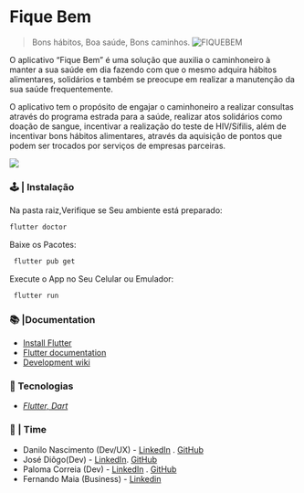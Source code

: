 # Fique Bem
> Bons hábitos, Boa saúde, Bons caminhos.
![FIQUEBEM](https://user-images.githubusercontent.com/21202738/84603742-22630280-ae67-11ea-8b4e-e1f79959214c.gif)

O aplicativo “Fique Bem” é uma solução que auxilia o caminhoneiro à manter a sua saúde em dia fazendo com que o mesmo adquira hábitos alimentares, solidários e também se preocupe em realizar a manutenção da sua saúde frequentemente. 

O aplicativo tem o propósito de engajar o caminhoneiro a realizar consultas através do programa estrada para a saúde, realizar atos solidários como doação de sangue, incentivar a realização do teste de HIV/Sífilis, além de incentivar bons hábitos alimentares, através da aquisição de pontos que podem ser trocados por serviços de empresas parceiras.


![](../header.png)

###  🕹️ | Instalação

Na pasta raiz,Verifique se Seu ambiente está preparado:

```sh
flutter doctor
```

Baixe os Pacotes:

```sh
 flutter pub get
```
Execute o App no Seu Celular ou Emulador:

```sh
 flutter run
```

### 📚 |Documentation

* [Install Flutter](https://flutter.dev/get-started/)
* [Flutter documentation](https://flutter.dev/docs)
* [Development wiki](https://github.com/flutter/flutter/wiki)


 
 ###  📱 Tecnologias
- *[Flutter, Dart](https://flutter.dev/)* 
 
 ### 💪 | Time
- Danilo Nascimento (Dev/UX)  - [LinkedIn](https://www.linkedin.com/in/danilo-nascimento-33071a133/) . [GitHub](https://github.com/daanilo-s19)
- José Diôgo(Dev) - [LinkedIn](https://www.linkedin.com/in/jozediogo/). [GitHub](https://github.com/juzejunior)
- Paloma Correia (Dev) - [LinkedIn](https://www.linkedin.com/in/palomaanalistadesistemas) . [GitHub](https://github.com/palomacorreia)
- Fernando Maia (Business) -  [Linkedin](www.linkedin.com/in/fernando-maia96) 


